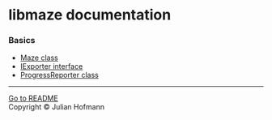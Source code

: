 # libmaze documentation

### Basics
- [Maze class](Maze.md)
- [IExporter interface](exporters/Exporter.md)
- [ProgressReporter class](ProgressReporter.md)

---
[Go to README](../README.md)\
Copyright © Julian Hofmann
